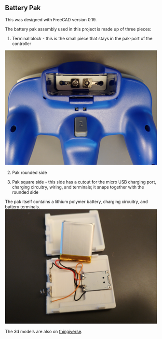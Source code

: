 ## Battery Pak
This was designed with FreeCAD version 0.19.

The battery pak assembly used in this project is made up of three pieces:

1. Terminal block - this is the small piece that stays in the pak-port of the controller
<img src=../images/battery_terminals.jpg width=720>

2. Pak rounded side

3. Pak square side - this side has a cutout for the micro USB charging port, charging circuitry, wiring, and terminals; it snaps together with the rounded side

The pak itself contains a lithium polymer battery, charging circuitry, and battery terminals.
<img src=../images/battery_pak_internals.jpg width=720>


The 3d models are also on [thingiverse](https://www.thingiverse.com/thing:5028827).

